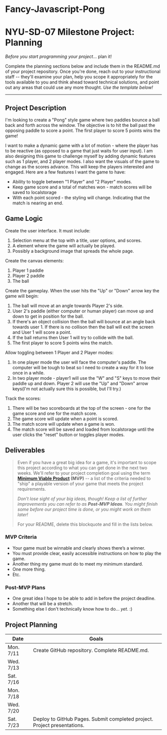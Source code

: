 # Fancy-Javascript-Pong

# NYU-SD-07 Milestone Project: Planning

_Before you start programming your project_... plan it!

Complete the planning sections below and include them in the README.md of your project repository. Once you're done, reach out to your instructional staff -- they'll examine your plan, help you scope it appropriately for the tools available to you and think ahead toward technical solutions, and point out any areas that could use any more thought. _Use the template below!_

---

## Project Description

I'm looking to create a "Pong" style game where two paddles bounce a ball back and forth across the window. The objective is to hit the ball past the opposing paddle to score a point. The first player to score 5 points wins the game!

I want to make a dynamic game with a lot of motion - where the player has to be reactive (as opposed to a game that just waits for user input). I am also designing this game to challenge myself by adding dynamic features such as 1 player, and 2 player modes. I also want the visuals of the game to change as the scores advance. This will keep the players interested and engaged. Here are a few features I want the game to have:

- Ability to toggle between "1 Player" and "2 Player" modes.
- Keep game score and a total of matches won - match scores will be saved to localstorage
- With each point scored - the styling will change. Indicating that the match is nearing an end.

## Game Logic

Create the user interface. It must include:

1. Selection menu at the top with a title, user options, and scores.
2. A <canvas> element where the game will actually be played.
3. Possibly a background image that spreads the whole page.

Create the canvas elements:

1. Player 1 paddle
2. Player 2 paddle
3. The ball

Create the gameplay. When the user hits the "Up" or "Down" arrow key the game will begin:

1. The ball will move at an angle towards Player 2's side.
2. User 2's paddle (either computer or human player) can move up and down to get in position for the ball.
3. If there's an object collision then the ball will bounce at an angle back towards user 1. If there is no collison then the ball will exit the screen and User 1 will score a point.
4. If the ball returns then User 1 will try to collide with the ball.
5. The first player to score 5 points wins the match.

Allow toggling between 1 Player and 2 Player modes:

1. In one player mode the user will face the computer's paddle. The computer will be tough to beat so I need to create a way for it to lose once in a while.
2. In two player mode - player1 will use the "W" and "S" keys to move their paddle up and down. Player 2 will use the "Up" and "Down" arrow keys(I'm not actually sure this is possible, but I'll try.)

Track the scores:

1. There will be two scoreboards at the top of the screen - one for the game score and one for the match score.
2. The game score will update when a point is scored.
3. The match score will update when a game is won.
4. The match score will be saved and loaded from localstorage until the user clicks the "reset" button or toggles player modes.

## Deliverables

> Even if you have a great big idea for a game, it's important to scope this project according to what you can get done in the next two weeks. We'll refer to your project completion goal using the term **[Minimum Viable Product](https://en.wikipedia.org/wiki/Minimum_viable_product) (MVP)** -- a list of the criteria needed to "ship" a playable version of your game that meets the project requirements.
>
> _Don't lose sight of your big ideas, though! Keep a list of further improvements you can refer to as **Post-MVP Ideas**. You might finish some before our project time is done, or you might work on them later!_
>
> For your README, delete this blockquote and fill in the lists below.

### MVP Criteria

- Your game must be winnable and clearly shows there’s a winner.
- You must provide clear, easily accessible instructions on how to play the game.
- Another thing my game must do to meet my minimum standard.
- One more thing.
- Etc.

### Post-MVP Plans

- One great idea I hope to be able to add in before the project deadline.
- Another that will be a stretch.
- Something else I don't technically know how to do... _yet_. :)

## Project Planning

| Date      | Goals                                                                    |
| --------- | ------------------------------------------------------------------------ |
| Mon. 7/11 | Create GitHub repository. Complete README.md.                            |
| Wed. 7/13 |                                                                          |
| Sat. 7/16 |                                                                          |
| Mon. 7/18 |                                                                          |
| Wed. 7/20 |                                                                          |
| Sat. 7/23 | Deploy to GitHub Pages. Submit completed project. Project presentations. |
